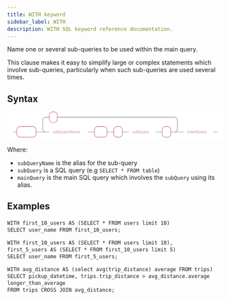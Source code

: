 ```yaml
---
title: WITH keyword
sidebar_label: WITH
description: WITH SQL keyword reference documentation.
---
```


Name one or several sub-queries to be used within the main query.

This clause makes it easy to simplify large or complex statements which involve
sub-queries, particularly when such sub-queries are used several times.

## Syntax

![Flow chart showing the syntax of the WITH clause](/img/docs/diagrams/with.svg)

Where:

- `subQueryName` is the alias for the sub-query
- `subQuery` is a SQL query (e.g `SELECT * FROM table`)
- `mainQuery` is the main SQL query which involves the `subQuery` using its
  alias.

## Examples

```questdb-sql title="Single alias"
WITH first_10_users AS (SELECT * FROM users limit 10)
SELECT user_name FROM first_10_users;
```

```questdb-sql title="Using recursively"
WITH first_10_users AS (SELECT * FROM users limit 10),
first_5_users AS (SELECT * FROM first_10_users limit 5)
SELECT user_name FROM first_5_users;
```

```questdb-sql title="Flag whether individual trips are longer or shorter than average"
WITH avg_distance AS (select avg(trip_distance) average FROM trips)
SELECT pickup_datetime, trips.trip_distance > avg_distance.average longer_than_average
FROM trips CROSS JOIN avg_distance;
```
